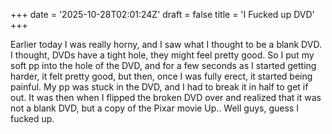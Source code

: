 +++
date = '2025-10-28T02:01:24Z'
draft = false
title = 'I Fucked up DVD'
+++

Earlier today I was really horny, and I saw what I thought to be a blank DVD. I thought, DVDs have a tight hole, they might feel pretty good. So I put my soft pp into the hole of the DVD, and for a few seconds as I started getting harder, it felt pretty good, but then, once I was fully erect, it started being painful. My pp was stuck in the DVD, and I had to break it in half to get if out. It was then when I flipped the broken DVD over and realized that it was not a blank DVD, but a copy of the Pixar movie Up.. Well guys, guess I fucked up.
